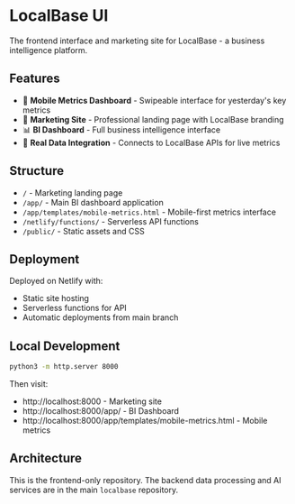 # LocalBase UI

The frontend interface and marketing site for LocalBase - a business intelligence platform.

## Features

- 📱 **Mobile Metrics Dashboard** - Swipeable interface for yesterday's key metrics
- 🎨 **Marketing Site** - Professional landing page with LocalBase branding  
- 📊 **BI Dashboard** - Full business intelligence interface
- 🔗 **Real Data Integration** - Connects to LocalBase APIs for live metrics

## Structure

- `/` - Marketing landing page
- `/app/` - Main BI dashboard application
- `/app/templates/mobile-metrics.html` - Mobile-first metrics interface
- `/netlify/functions/` - Serverless API functions
- `/public/` - Static assets and CSS

## Deployment

Deployed on Netlify with:
- Static site hosting
- Serverless functions for API
- Automatic deployments from main branch

## Local Development

```bash
python3 -m http.server 8000
```

Then visit:
- http://localhost:8000 - Marketing site
- http://localhost:8000/app/ - BI Dashboard  
- http://localhost:8000/app/templates/mobile-metrics.html - Mobile metrics

## Architecture

This is the frontend-only repository. The backend data processing and AI services are in the main `localbase` repository.